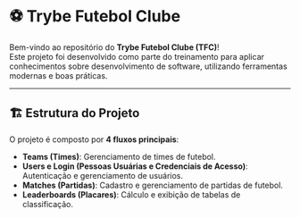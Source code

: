# ⚽ Trybe Futebol Clube

Bem-vindo ao repositório do **Trybe Futebol Clube (TFC)**!  
Este projeto foi desenvolvido como parte do treinamento para aplicar conhecimentos sobre desenvolvimento de software, utilizando ferramentas modernas e boas práticas.

---

## 🏗️ Estrutura do Projeto

O projeto é composto por **4 fluxos principais**:
- **Teams (Times)**: Gerenciamento de times de futebol.
- **Users e Login (Pessoas Usuárias e Credenciais de Acesso)**: Autenticação e gerenciamento de usuários.
- **Matches (Partidas)**: Cadastro e gerenciamento de partidas de futebol.
- **Leaderboards (Placares)**: Cálculo e exibição de tabelas de classificação.
